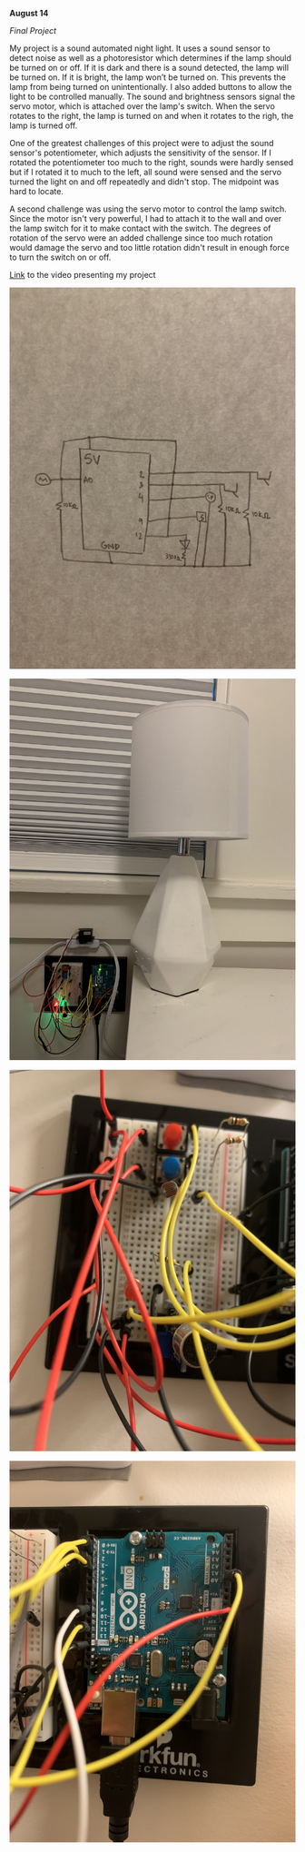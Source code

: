 **August 14**

*Final Project*

My project is a sound automated night light. It uses a sound sensor to detect noise as well as a photoresistor which determines if the lamp should be turned on or off.
If it is dark and there is a sound detected, the lamp will be turned on. If it is bright, the lamp won’t be turned on. This prevents the lamp from being turned on unintentionally.
I also added buttons to allow the light to be controlled manually.
The sound and brightness sensors signal the servo motor, which is attached over the lamp's switch. When the servo rotates to the right, the lamp is turned on and when
it rotates to the righ, the lamp is turned off.

One of the greatest challenges of this project were to adjust the sound sensor's potentiometer, which adjusts the sensitivity of the sensor. If I rotated the potentiometer too
much to the right, sounds were hardly sensed but if I rotated it to much to the left, all sound were sensed and the servo turned the light on and off repeatedly and didn't stop.
The midpoint was hard to locate.

A second challenge was using the servo motor to control the lamp switch. Since the motor isn't very powerful, I had to attach it to the wall and over the lamp switch for it
to make contact with the switch. The degrees of rotation of the servo were an added challenge since too much rotation would damage the servo and too little rotation didn't
result in enough force to turn the switch on or off.

[Link](https://youtu.be/7163UvRmcfg) to the video presenting my project

![Schematic](FinalSchematic.JPG)


![Photograph of the project](TheProject.JPG)

![Closeup1](Closeup1.JPG)

![Closeup2](Closeup2.JPG)
